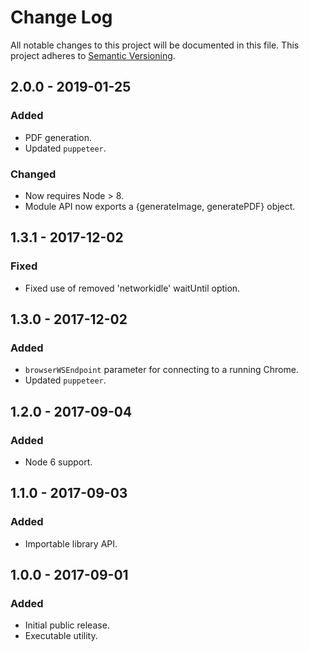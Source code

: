 # Change Log
All notable changes to this project will be documented in this file.
This project adheres to [Semantic Versioning](http://semver.org/).

## 2.0.0 - 2019-01-25
### Added
- PDF generation.
- Updated `puppeteer`.

### Changed
- Now requires Node > 8.
- Module API now exports a {generateImage, generatePDF} object.


## 1.3.1 - 2017-12-02
### Fixed
- Fixed use of removed 'networkidle' waitUntil option.

## 1.3.0 - 2017-12-02
### Added
- `browserWSEndpoint` parameter for connecting to a running Chrome.
- Updated `puppeteer`.

## 1.2.0 - 2017-09-04
### Added
- Node 6 support.

## 1.1.0 - 2017-09-03
### Added
- Importable library API.

## 1.0.0 - 2017-09-01
### Added
- Initial public release.
- Executable utility.
